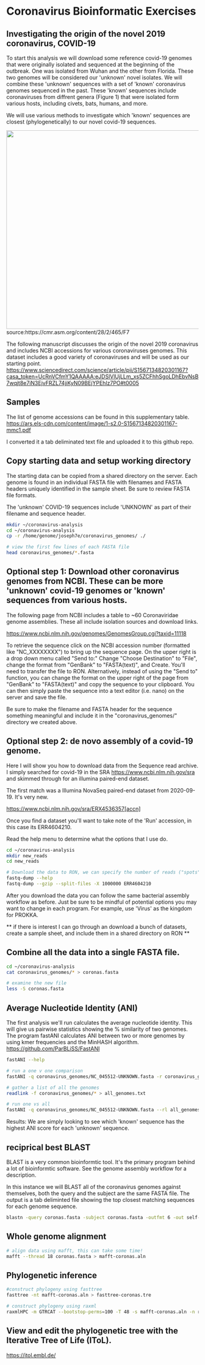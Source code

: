 # Coronavirus Bioinformatic Exercises


## Investigating the origin of the novel 2019 coronavirus, COVID-19


To start this analysis we will download some reference covid-19 genomes that were originally isolated and sequenced at the beginning of the outbreak. One was isolated from Wuhan and the other from Florida. These two genomes will be considered our 'unknown' novel isolates. We will combine these 'unknown' sequences with a set of 'known' coronavirus genomes sequenced in the past. These 'known' sequences include coronaviruses from diffrent genera (Figure 1) that were isolated form various hosts, including civets, bats, humans, and more. 

We will use various methods to investigate which 'known' sequences are closest (phylogenetically) to our novel covid-19 sequences.

<img src="https://cmr.asm.org/content/cmr/28/2/465/F7.large.jpg" width="520">
source:https://cmr.asm.org/content/28/2/465/F7

The following manuscript discusses the origin of the novel 2019 coronavirus and includes NCBI accessions for various coronaviruses genomes. This dataset includes a good variety of coronaviruses and will be used as our starting point. 
https://www.sciencedirect.com/science/article/pii/S1567134820301167?casa_token=UcRnVCfmY1QAAAAA:eJDSlVlUjLLm_xs5ZCFhhSgoLDhEbvNsB7wqjt8e7iN3EjvFRZL74jiKyN09BEjYPEhlz7PO#t0005


## Samples
The list of genome accessions can be found in this supplementary table. https://ars.els-cdn.com/content/image/1-s2.0-S1567134820301167-mmc1.pdf


I converted it a tab deliminated text file and uploaded it to this github repo.


## Copy starting data and setup working directory

The starting data can be copied from a shared directory on the server. Each genome is found in an individual FASTA file with filenames and FASTA headers uniquely identified in the sample sheet. Be sure to review FASTA file formats.

The 'unknown' COVID-19 sequences include 'UNKNOWN' as part of their filename and sequence header.

```bash
mkdir ~/coronavirus-analysis
cd ~/coronavirus-analysis
cp -r /home/genome/joseph7e/coronavirus_genomes/ ./

# view the first few lines of each FASTA file
head coronavirus_genomes/*.fasta

```

## Optional step 1: Download other coronavirus genomes from NCBI. These can be more 'unknown' covid-19 genomes or 'known' sequences from various hosts.

The following page from NCBI includes a table to ~60 Coronaviridae genome assemblies. These all include isolation sources and download links. 


https://www.ncbi.nlm.nih.gov/genomes/GenomesGroup.cgi?taxid=11118


To retrieve the sequence click on the NCBI accession number (formatted like "NC_XXXXXXXX") to bring up the sequence page. On the upper right is a drop down menu called "Send to:" Change "Choose Destination" to "File", change the format from "GenBank" to "FASTA(text)", and Create. You'll need to transfer the file to RON. Alternatively, instead of using the "Send to" function, you can change the format on the upper right of the page from "GenBank" to "FASTA(text)" and copy the sequence to your clipboard. You can then simply paste the sequence into a text editor (i.e. nano) on the server and save the file.

Be sure to make the filename and FASTA header for the sequence something meaningful and include it in the "coronavirus_genomes/"  directory we created above.

## Optional step 2: **de novo** assembly of a covid-19 genome.

Here I will show you how to download data from the Sequence read archive. I simply searched for covid-19 in the SRA https://www.ncbi.nlm.nih.gov/sra and skimmed through for an illumina paired-end dataset. 

The first match was a Illumina NovaSeq paired-end dataset from 2020-09-19. It's very new.

https://www.ncbi.nlm.nih.gov/sra/ERX4536357[accn]

Once you find a dataset you'll want to take note of the 'Run' accession, in this case its ERR4604210.

Read the help menu to determine what the options that I use do.

```bash
cd ~/coronavirus-analysis
mkdir new_reads
cd new_reads

# Download the data to RON, we can specify the number of reads ("spots") we want to download.
fastq-dump --help
fastq-dump --gzip --split-files -X 1000000 ERR4604210
```

After you download the data you can follow the same bacterial assembly workflow as before. Just be sure to be mindful of potential options you may want to change in each program. For example, use 'Virus' as the kingdom for PROKKA.

** if there is interest I can go through an download a bunch of datasets, create a sample sheet, and include them in a shared directory on RON **


## Combine all the data into a single FASTA file. 

```bash
cd ~/coronavirus-analysis
cat coronavirus_genomes/* > coronas.fasta

# examine the new file
less -S coronas.fasta

```

## Average Nucleotide Identity (ANI)

The first analysis we'll run calculates the average nucleotide identity. This will give us pairwise statistics showing the % similarity of two genomes.
The program fastANI calculates ANI between two or more genomes by using kmer frequencies and the MinHASH algorithm.
https://github.com/ParBLiSS/FastANI

```bash
fastANI --help

# run a one v one comparison
fastANI -q coronavirus_genomes/NC_045512-UNKNOWN.fasta -r coronavirus_genomes/AY515512.fasta -o NC_045512_v_AY515512.txt --fragLen 200

# gather a list of all the genomes
readlink -f coronavirus_genomes/* > all_genomes.txt

# run one vs all
fastANI -q coronavirus_genomes/NC_045512-UNKNOWN.fasta --rl all_genomes.txt -o NC_045512_v_all.txt --fragLen 200

```

Results:
We are simply looking to see which 'known' sequence has the highest ANI score for each 'unknown' sequence.

## reciprical best BLAST
BLAST is a very common bioinformtic tool. It's the primary program behind a lot of bioinformtic software. See the genome assembly workflow for a description.

In this instance we will BLAST all of the coronavirus genomes against themselves, both the query and the subject are the same FASTA file. The output is a tab deliminted file showing the top closest matching sequences for each genome sequence.

```bash
blastn -query coronas.fasta -subject coronas.fasta -outfmt 6 -out self-blast-format6.txt
```

## Whole genome alignment

```bash
# align data using mafft, this can take some time!
mafft --thread 18 coronas.fasta > mafft-coronas.aln
```

## Phylogenetic inference

```bash
#construct phylogeny using fasttree
fasttree -nt mafft-coronas.aln > fasttree-coronas.tre

# construct phylogeny using raxml
raxmlHPC -m GTRCAT --bootstop-perms=100 -T 48 -s mafft-coronas.aln -n raxml-tree.tre -p 7
```


## View and edit the phylogenetic tree with the Iterative Tree of Life (IToL).
https://itol.embl.de/
